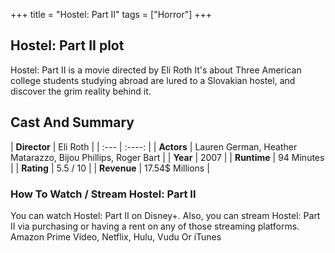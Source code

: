 +++
title = "Hostel: Part II"
tags = ["Horror"]
+++
## Hostel: Part II plot
Hostel: Part II is a movie directed by Eli Roth It's about Three American college students studying abroad are lured to a Slovakian hostel, and discover the grim reality behind it.
## Cast And Summary
| **Director**      | Eli Roth |
    | :---        |    :----:   |
    |  **Actors** | Lauren German, Heather Matarazzo, Bijou Phillips, Roger Bart |
    | **Year**   | 2007    |
    |  **Runtime** | 94 Minutes |
    |  **Rating** | 5.5 / 10 | 
    |  **Revenue** | 17.54$ Millions |
### How To Watch / Stream Hostel: Part II
You can watch Hostel: Part II on Disney+.
Also, you can stream Hostel: Part II via purchasing or having a rent on any of those streaming platforms.
Amazon Prime Video, Netflix, Hulu, Vudu Or iTunes
